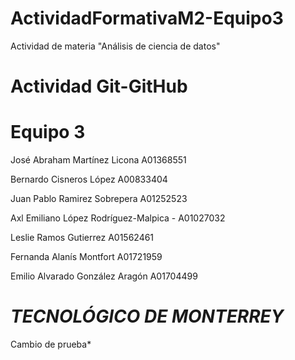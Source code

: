 # ActividadFormativaM2-Equipo3
Actividad de materia "Análisis de ciencia de datos"
# Actividad Git-GitHub
# Equipo 3

José Abraham Martínez Licona A01368551

Bernardo Cisneros López A00833404

Juan Pablo Ramirez Sobrepera A01252523

Axl Emiliano López Rodríguez-Malpica - A01027032

Leslie Ramos Gutierrez A01562461

Fernanda Alanís Montfort A01721959

Emilio Alvarado González Aragón A01704499

# ***TECNOLÓGICO DE MONTERREY***

Cambio de prueba*